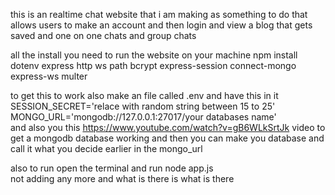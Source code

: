 this is an realtime chat website that i am making as something to do that allows users to make an account and then login and view a blog that gets saved and one on one chats and group chats

all the install you need to run the website on your machine
npm install dotenv express http ws path bcrypt express-session connect-mongo express-ws multer

to get this to work also make an file called .env and have this in it SESSION_SECRET='relace with random string between 15 to 25'<br>
MONGO_URL='mongodb://127.0.0.1:27017/your databases name'<br>
and also you this https://www.youtube.com/watch?v=gB6WLkSrtJk video to get a mongodb database working and then you can make you database and call it what you decide earlier in the mongo_url

also to run open the terminal and run node app.js<br>
not adding any more and what is there is what is there
